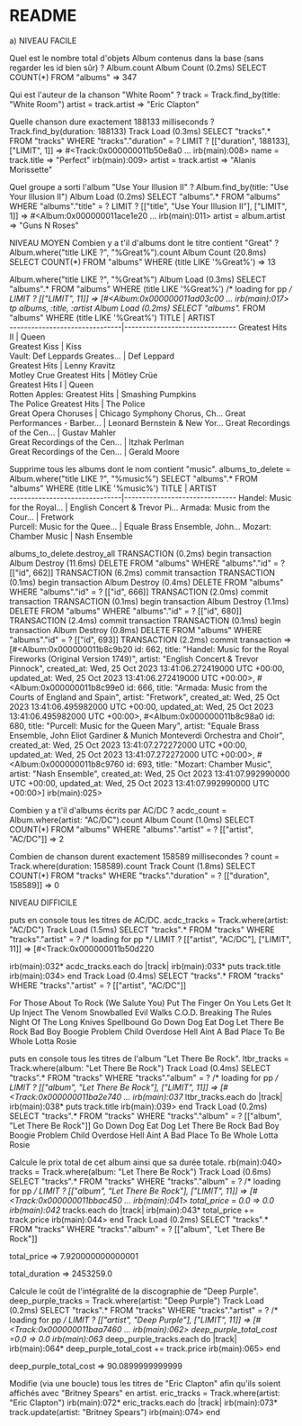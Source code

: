# README
a) NIVEAU FACILE

Quel est le nombre total d'objets Album contenus dans la base (sans regarder les id bien sûr) ?
Album.count
  Album Count (0.2ms)  SELECT COUNT(*) FROM "albums"
=> 347

Qui est l'auteur de la chanson "White Room" ?
track = Track.find_by(title: "White Room")
artist = track.artist
=> "Eric Clapton"

Quelle chanson dure exactement 188133 milliseconds ?
Track.find_by(duration: 188133)
  Track Load (0.3ms)  SELECT "tracks".* FROM "tracks" WHERE "tracks"."duration" = ? LIMIT ?  [["duration", 188133], ["LIMIT", 1]]
=> 
#<Track:0x000000011b50e8a0
...
irb(main):008> name = track.title
=> "Perfect"
irb(main):009> artist = track.artist
=> "Alanis Morissette"

Quel groupe a sorti l'album "Use Your Illusion II" ?
 Album.find_by(title: "Use Your Illusion II")
  Album Load (0.2ms)  SELECT "albums".* FROM "albums" WHERE "albums"."title" = ? LIMIT ?  [["title", "Use Your Illusion II"], ["LIMIT", 1]]
=> 
#<Album:0x000000011ace1e20
...
irb(main):011> artist = album.artist
=> "Guns N Roses"

NIVEAU MOYEN
Combien y a t'il d'albums dont le titre contient "Great" ? 
Album.where("title LIKE ?", "%Great%").count
  Album Count (20.8ms)  SELECT COUNT(*) FROM "albums" WHERE (title LIKE '%Great%')
=> 13

Album.where("title LIKE ?", "%Great%")
  Album Load (0.3ms)  SELECT "albums".* FROM "albums" WHERE (title LIKE '%Great%') /* loading for pp */ LIMIT ?  [["LIMIT", 11]]
=> 
[#<Album:0x000000011ad03c00
...
irb(main):017> tp albums, :title, :artist
  Album Load (0.2ms)  SELECT "albums".* FROM "albums" WHERE (title LIKE '%Great%')
TITLE                          | ARTIST                        
-------------------------------|-------------------------------
Greatest Hits II               | Queen                         
Greatest Kiss                  | Kiss                          
Vault: Def Leppards Greates... | Def Leppard                   
Greatest Hits                  | Lenny Kravitz                 
Motley Crue Greatest Hits      | Mötley Crüe                   
Greatest Hits I                | Queen                         
Rotten Apples: Greatest Hits   | Smashing Pumpkins             
The Police Greatest Hits       | The Police                    
Great Opera Choruses           | Chicago Symphony Chorus, Ch...
Great Performances - Barber... | Leonard Bernstein & New Yor...
Great Recordings of the Cen... | Gustav Mahler                 
Great Recordings of the Cen... | Itzhak Perlman                
Great Recordings of the Cen... | Gerald Moore     


Supprime tous les albums dont le nom contient "music".
albums_to_delete = Album.where("title LIKE ?", "%music%")
SELECT "albums".* FROM "albums" WHERE (title LIKE '%music%')
TITLE                          | ARTIST                        
-------------------------------|-------------------------------
Handel: Music for the Royal... | English Concert & Trevor Pi...
Armada: Music from the Cour... | Fretwork                      
Purcell: Music for the Quee... | Equale Brass Ensemble, John...
Mozart: Chamber Music          | Nash Ensemble             

albums_to_delete.destroy_all
  TRANSACTION (0.2ms)  begin transaction
  Album Destroy (11.6ms)  DELETE FROM "albums" WHERE "albums"."id" = ?  [["id", 662]]
  TRANSACTION (6.2ms)  commit transaction
  TRANSACTION (0.1ms)  begin transaction
  Album Destroy (0.4ms)  DELETE FROM "albums" WHERE "albums"."id" = ?  [["id", 666]]
  TRANSACTION (2.0ms)  commit transaction
  TRANSACTION (0.1ms)  begin transaction
  Album Destroy (1.1ms)  DELETE FROM "albums" WHERE "albums"."id" = ?  [["id", 680]]
  TRANSACTION (2.4ms)  commit transaction
  TRANSACTION (0.1ms)  begin transaction
  Album Destroy (0.8ms)  DELETE FROM "albums" WHERE "albums"."id" = ?  [["id", 693]]
  TRANSACTION (2.2ms)  commit transaction
=> 
[#<Album:0x000000011b8c9b20
  id: 662,
  title: "Handel: Music for the Royal Fireworks (Original Version 1749)",
  artist: "English Concert & Trevor Pinnock",
  created_at: Wed, 25 Oct 2023 13:41:06.272419000 UTC +00:00,
  updated_at: Wed, 25 Oct 2023 13:41:06.272419000 UTC +00:00>,
 #<Album:0x000000011b8c99e0
  id: 666,
  title: "Armada: Music from the Courts of England and Spain",
  artist: "Fretwork",
  created_at: Wed, 25 Oct 2023 13:41:06.495982000 UTC +00:00,
  updated_at: Wed, 25 Oct 2023 13:41:06.495982000 UTC +00:00>,
 #<Album:0x000000011b8c98a0
  id: 680,
  title: "Purcell: Music for the Queen Mary",
  artist: "Equale Brass Ensemble, John Eliot Gardiner & Munich Monteverdi Orchestra and Choir",
  created_at: Wed, 25 Oct 2023 13:41:07.272272000 UTC +00:00,
  updated_at: Wed, 25 Oct 2023 13:41:07.272272000 UTC +00:00>,
 #<Album:0x000000011b8c9760
  id: 693,
  title: "Mozart: Chamber Music",
  artist: "Nash Ensemble",
  created_at: Wed, 25 Oct 2023 13:41:07.992990000 UTC +00:00,
  updated_at: Wed, 25 Oct 2023 13:41:07.992990000 UTC +00:00>]
irb(main):025> 

Combien y a t'il d'albums écrits par AC/DC ?
acdc_count = Album.where(artist: "AC/DC").count
Album Count (1.0ms)  SELECT COUNT(*) FROM "albums" WHERE "albums"."artist" = ?  [["artist", "AC/DC"]]
=> 2

Combien de chanson durent exactement 158589 millisecondes ?
count = Track.where(duration: 158589).count
  Track Count (1.8ms)  SELECT COUNT(*) FROM "tracks" WHERE "tracks"."duration" = ?  [["duration", 158589]]
=> 0

NIVEAU DIFFICILE

puts en console tous les titres de AC/DC.
acdc_tracks = Track.where(artist: "AC/DC")
  Track Load (1.5ms)  SELECT "tracks".* FROM "tracks" WHERE "tracks"."artist" = ? /* loading for pp */ LIMIT ?  [["artist", "AC/DC"], ["LIMIT", 11]]
=> 
[#<Track:0x000000011b50d220

irb(main):032* acdc_tracks.each do |track|
irb(main):033*   puts track.title
irb(main):034> end
  Track Load (0.4ms)  SELECT "tracks".* FROM "tracks" WHERE "tracks"."artist" = ?  [["artist", "AC/DC"]]

For Those About To Rock (We Salute You)
Put The Finger On You
Lets Get It Up
Inject The Venom
Snowballed
Evil Walks
C.O.D.
Breaking The Rules
Night Of The Long Knives
Spellbound
Go Down
Dog Eat Dog
Let There Be Rock
Bad Boy Boogie
Problem Child
Overdose
Hell Aint A Bad Place To Be
Whole Lotta Rosie


puts en console tous les titres de l'album "Let There Be Rock".
ltbr_tracks = Track.where(album: "Let There Be Rock")
  Track Load (0.4ms)  SELECT "tracks".* FROM "tracks" WHERE "tracks"."album" = ? /* loading for pp */ LIMIT ?  [["album", "Let There Be Rock"], ["LIMIT", 11]]
=> 
[#<Track:0x000000011ba2e740
...
irb(main):037* ltbr_tracks.each do |track|
irb(main):038*   puts track.title
irb(main):039> end
  Track Load (0.2ms)  SELECT "tracks".* FROM "tracks" WHERE "tracks"."album" = ?  [["album", "Let There Be Rock"]]
Go Down
Dog Eat Dog
Let There Be Rock
Bad Boy Boogie
Problem Child
Overdose
Hell Aint A Bad Place To Be
Whole Lotta Rosie

Calcule le prix total de cet album ainsi que sa durée totale.
rb(main):040> tracks = Track.where(album: "Let There Be Rock")
  Track Load (0.6ms)  SELECT "tracks".* FROM "tracks" WHERE "tracks"."album" = ? /* loading for pp */ LIMIT ?  [["album", "Let There Be Rock"], ["LIMIT", 11]]
=> 
[#<Track:0x000000011bbac450
...
irb(main):041> total_price = 0.0
=> 0.0
irb(main):042* tracks.each do |track|
irb(main):043*   total_price += track.price
irb(main):044> end
  Track Load (0.2ms)  SELECT "tracks".* FROM "tracks" WHERE "tracks"."album" = ?  [["album", "Let There Be Rock"]]

 total_price
=> 7.920000000000001 

total_duration
=> 2453259.0

Calcule le coût de l'intégralité de la discographie de "Deep Purple".
deep_purple_tracks = Track.where(artist: "Deep Purple")
  Track Load (0.2ms)  SELECT "tracks".* FROM "tracks" WHERE "tracks"."artist" = ? /* loading for pp */ LIMIT ?  [["artist", "Deep Purple"], ["LIMIT", 11]]
=> 
[#<Track:0x000000011baa7460
...
irb(main):062> deep_purple_total_cost =0.0
=> 0.0
irb(main):063* deep_purple_tracks.each do |track|
irb(main):064*   deep_purple_total_cost += track.price
irb(main):065> end

deep_purple_total_cost
=> 90.0899999999999
 
Modifie (via une boucle) tous les titres de "Eric Clapton" afin qu'ils soient affichés avec "Britney Spears" en artist.
eric_tracks = Track.where(artist: "Eric Clapton")
irb(main):072* eric_tracks.each do |track|
irb(main):073*   track.update(artist: "Britney Spears")
irb(main):074> end

